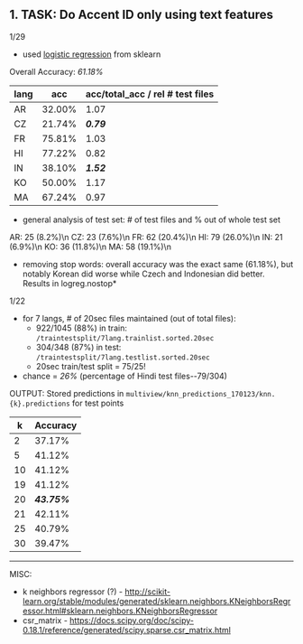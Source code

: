 ## 1. TASK: Do Accent ID only using text features
1/29
- used [logistic regression](http://scikit-learn.org/stable/modules/generated/sklearn.linear_model.LogisticRegression.html) from sklearn 

Overall Accuracy: *_61.18%_*

| lang | acc | acc/total\_acc / rel # test files
----|-----|------------|
|AR | 32.00% | 1.07 |
|CZ | 21.74% | _**0.79**_ |
|FR | 75.81% | 1.03 |
|HI | 77.22% | 0.82 |
|IN | 38.10% | _**1.52**_ |
|KO | 50.00% | 1.17 |
|MA | 67.24% | 0.97 |

- general analysis of test set: # of test files and % out of whole test set

AR: 25 (8.2%)\n
CZ: 23 (7.6%)\n
FR: 62 (20.4%)\n
HI: 79 (26.0%)\n
IN: 21 (6.9%)\n
KO: 36 (11.8%)\n
MA: 58 (19.1%)\n

- removing stop words: overall accuracy was the exact same (61.18%), but notably Korean did worse while Czech and Indonesian did better. Results in logreg.nostop*


1/22
- for 7 langs, # of 20sec files maintained (out of total files): 
	- 922/1045 (88%) in train: `/traintestsplit/7lang.trainlist.sorted.20sec`
	- 304/348 (87%) in test: `/traintestsplit/7lang.testlist.sorted.20sec`
	- 20sec train/test split = 75/25!
- chance = *26%* (percentage of Hindi test files--79/304)

OUTPUT:
Stored predictions in `multiview/knn_predictions_170123/knn.{k}.predictions` for test points

| k | Accuracy |
----|----------|
| 2 | 37.17% |
| 5 | 41.12% |
| 10 | 41.12% |
| 19 | 41.12% |
| 20 | ***43.75%*** |
| 21 | 42.11% |
| 25 | 40.79% |
| 30 | 39.47% |

-----------------------
MISC:
- k neighbors regressor (?) - http://scikit-learn.org/stable/modules/generated/sklearn.neighbors.KNeighborsRegressor.html#sklearn.neighbors.KNeighborsRegressor
- csr\_matrix - https://docs.scipy.org/doc/scipy-0.18.1/reference/generated/scipy.sparse.csr_matrix.html